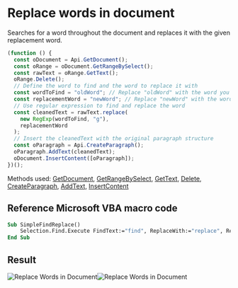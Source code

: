 # Replace words in document

Searches for a word throughout the document and replaces it with the given replacement word.

<!-- This code snippet is shown in the screenshot. -->

<!-- eslint-skip -->

```ts
(function () {
  const oDocument = Api.GetDocument();
  const oRange = oDocument.GetRangeBySelect();
  const rawText = oRange.GetText();
  oRange.Delete();
  // Define the word to find and the word to replace it with
  const wordToFind = "oldWord"; // Replace "oldWord" with the word you want to find
  const replacementWord = "newWord"; // Replace "newWord" with the word you want to replace it with
  // Use regular expression to find and replace the word
  const cleanedText = rawText.replace(
    new RegExp(wordToFind, "g"),
    replacementWord
  );
  // Insert the cleanedText with the original paragraph structure
  const oParagraph = Api.CreateParagraph();
  oParagraph.AddText(cleanedText);
  oDocument.InsertContent([oParagraph]);
})();
```

Methods used: [GetDocument](../../../docs/office-api/usage-api/text-document-api/Api/Methods/GetDocument.md), [GetRangeBySelect](../../../docs/office-api/usage-api/text-document-api/ApiDocument/Methods/GetRangeBySelect.md), [GetText](../../../docs/office-api/usage-api/text-document-api/ApiRange/Methods/GetText.md), [Delete](../../../docs/office-api/usage-api/text-document-api/ApiRange/Methods/Delete.md), [CreateParagraph](../../../docs/office-api/usage-api/text-document-api/Api/Methods/CreateParagraph.md), [AddText](../../../docs/office-api/usage-api/text-document-api/ApiParagraph/Methods/AddText.md), [InsertContent](../../../docs/office-api/usage-api/text-document-api/ApiDocument/Methods/InsertContent.md)

## Reference Microsoft VBA macro code

<!-- code generated with AI -->

```vb
Sub SimpleFindReplace()
    Selection.Find.Execute FindText:="find", ReplaceWith:="replace", Replace:=wdReplaceAll
End Sub
```

## Result

<!-- imgpath -->

![Replace Words in Document](/assets/images/plugins/replace-words-in-document.png#gh-light-mode-only)![Replace Words in Document](/assets/images/plugins/replace-words-in-document.dark.png#gh-dark-mode-only)
